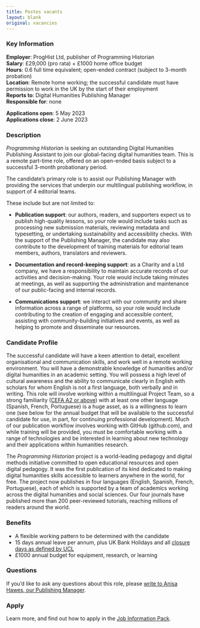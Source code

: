 ```yaml
---
title: Postes vacants
layout: blank
original: vacancies
---
```


### Key Information  

**Employer**: ProgHist Ltd, publisher of Programming Historian  
**Salary**: £29,000 (pro rata) + £1000 home office budget  
**Hours**: 0.6 full time equivalent; open-ended contract (subject to 3-month probation)  
**Location**: Remote home working; the successful candidate must have permission to work in the UK by the start of their employment  
**Reports to**: Digital Humanities Publishing Manager  
**Responsible for**: none  

**Applications open**: 5 May 2023  
**Applications close**: 2 June 2023  

### Description

_Programming Historian_ is seeking an outstanding Digital Humanities Publishing Assistant to join our global-facing digital humanities team. This is a remote part-time role, offered on an open-ended basis subject to a successful 3-month probationary period. 

The candidate’s primary role is to assist our Publishing Manager with providing the services that underpin our multilingual publishing workflow, in support of 4 editorial teams.

These include but are not limited to:

- **Publication support**: our authors, readers, and supporters expect us to publish high-quality lessons, so your role would include tasks such as processing new submission materials, reviewing metadata and typesetting, or undertaking sustainability and accessibility checks. With the support of the Publishing Manager, the candidate may also contribute to the development of training materials for editorial team members, authors, translators and reviewers.  

- **Documentation and record-keeping support**: as a Charity and a Ltd company, we have a responsibility to maintain accurate records of our activities and decision-making. Your role would include taking minutes at meetings, as well as supporting the administration and maintenance of our public-facing and internal records.  

- **Communications support**: we interact with our community and share information across a range of platforms, so your role would include contributing to the creation of engaging and accessible content, assisting with community-building initiatives and events, as well as helping to promote and disseminate our resources.  

### Candidate Profile

The successful candidate will have a keen attention to detail, excellent organisational and communication skills, and work well in a remote working environment. You will have a demonstrable knowledge of humanities and/or digital humanities in an academic setting. You will possess a high level of cultural awareness and the ability to communicate clearly in English with scholars for whom English is not a first language, both verbally and in writing. This role will involve working within a multilingual Project Team, so a strong familiarity ([CEFA A2 or above](https://www.coe.int/en/web/common-european-framework-reference-languages/table-1-cefr-3.3-common-reference-levels-global-scale)) with at least one other language (Spanish, French, Portuguese) is a huge asset, as is a willingness to learn one (see below for the annual budget that will be available to the successful candidate for use, in part, for continuing professional development). Much of our publication workflow involves working with GitHub (github.com), and while training will be provided, you must be comfortable working with a range of technologies and be interested in learning about new technology and their applications within humanities research.

The _Programming Historian_ project is a world-leading pedagogy and digital methods initiative committed to open educational resources and open digital pedagogy. It was the first publication of its kind dedicated to making digital humanities skills accessible to learners anywhere in the world, for free. The project now publishes in four languages (English, Spanish, French, Portuguese), each of which is supported by a team of academics working across the digital humanities and social sciences. Our four journals have published more than 200 peer-reviewed tutorials, reaching millions of readers around the world.

### Benefits

- A flexible working pattern to be determined with the candidate 
- 15 days annual leave per annum, plus UK Bank Holidays and all [closure days as defined by UCL](https://www.ucl.ac.uk/students/life-ucl/term-dates-and-closures/term-dates-and-closures-2022-23)   
- £1000 annual budget for equipment, research, or learning

### Questions

If you’d like to ask any questions about this role, please [write to Anisa Hawes, our Publishing Manager](mailto:admin@programminghistorian.org).

### Apply

Learn more, and find out how to apply in the [Job Information Pack](/images/Job-Information-Pack-DH-Publishing-Assistant-May-2023.pdf).
